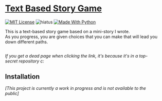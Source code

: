 # [Text Based Story Game]
[![MIT License][license-img]][license] ![hiatus] [![Made With Python][python-img]][python]

This is a text-based story game based on a mini-story I wrote.\
As you progress, you are given choices that you can make that will lead you down different paths.

## 
*If you get a dead page when clicking the link, it's because it's in a top-secret repository c:*

## Installation
*[This project is currently a work in progress and is not available to the public]*


[Pokémon IV% Checker]: https://github.com/KaizNG/Pokemon-IV-Percentage

[license-img]: https://img.shields.io/github/license/KaizNG/Pokemon-IV-Percentage
[license]: https://github.com/KaizNG/Pokemon-IV-Percentage/blob/main/LICENSE

[stopped]: https://img.shields.io/badge/status-Not%20Updating-red.svg
[hiatus]: https://img.shields.io/badge/status-Hiatus-orange.svg
[updating]: https://img.shields.io/badge/status-Updating-009b31.svg
[version-img]: https://badge.fury.io/gh/KaizNG%2FFoodFinder.svg

[version-img]: https://badge.fury.io/gh/KaizNG%2FFoodFinder.svg

[changelog-img]: https://img.shields.io/badge/changelog-545454.svg
[changelog]: ./CHANGELOG.md

[python-img]:https://img.shields.io/badge/made%20with-Python-1f425f.svg
[python]:https://www.python.org/

[Text Based Story Game]: https://github.com/KaizNG/TextBasedGame
